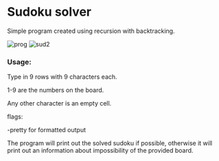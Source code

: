 # Sudoku solver

Simple program created using recursion with backtracking.

![prog](https://user-images.githubusercontent.com/75221970/113621962-a25b9280-965c-11eb-94ba-b6eae46aa784.png)
![sud2](https://user-images.githubusercontent.com/75221970/114091132-94a24900-98b8-11eb-8f32-276f6474221e.png)


### Usage:
Type in 9 rows with 9 characters each.

1-9 are the numbers on the board.

Any other character is an empty cell.

flags:

-pretty for formatted output


The program will print out the solved sudoku if possible, otherwise it will print out an information about impossibility of the provided board.
